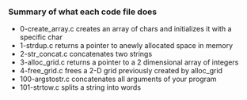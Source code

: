 ### Summary of what each code file does
* 0-create_array.c creates an array of chars and initializes it with a specific char
* 1-strdup.c returns a pointer to anewly allocated space in memory
* 2-str_concat.c concatenates two strings
* 3-alloc_grid.c returns a pointer to a 2 dimensional array of integers
* 4-free_grid.c frees a 2-D grid previously created by alloc_grid
* 100-argstostr.c concatenates all arguments of your program
* 101-strtow.c splits a string into words